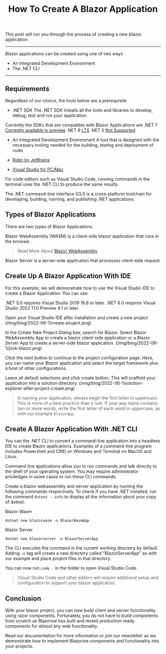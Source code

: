 ﻿---
title: How To Create A Blazor Application
description: In this blog post we will demonstrate how to setup a blazor application
permalink: /blog/create-a-blazor-application
canonical: /blog/create-a-blazor-application
image-url: /img/blog/2022-06-1/create-new-blazor-app.png
image-text: Create A New Blazor Project
author-name: James Amattey
author-image: james
posted-on: June 1st, 2022
read-time: 3 min
---

This post will run you through the process of creating a new blazor application.

---


Blazor applications can be created using one of two ways

- An Integrated Development Environment
- The .NET CLI

---

## Requirements

Regardless of our choice, the tools below are a prerequisite

- .NET SDK
The .NET SDK installs all the tools and libraries to develop, debug, test and run your application

Currently the SDKs that are compatible with Blazor Applications are
.NET 7 [Currently available in preview](https://dotnet.microsoft.com/en-us/download/dotnet/thank-you/sdk-7.0.100-preview.7-windows-arm64-installer)
.NET 6 [LTS](https://github.com/dotnet/core/blob/main/release-notes/6.0/6.0.8/6.0.8.md?WT.mc_id=dotnet-35129-website)
.NET 5 [Not Supported](https://dotnet.microsoft.com/en-us/download/dotnet/thank-you/sdk-5.0.408-windows-x86-installer)

- An Integrated Development Environment
A tool that is designed with the necessary tooling needed for the building, testing and deployment of code.

- [Rider by JetBrains](https://www.jetbrains.com/rider/buy/?fromIDE#personal)
- [Visual Studio for PC/Mac](https://aka.ms/blazor-vs-install) 

For code editors such as Visual Studio Code, running commands in the terminal uses the .NET CLI to produce the same results.  

The .NET command-line interface (CLI) is a cross-platform toolchain for developing, building, running, and publishing .NET applications.

## Types of Blazor Applications
There are two types of Blazor Applications.

Blazor WebAssembly (WASM) is a client-side blazor application that runs in the browser.
> Read More About [Blazor WebAssembly](/blog/what-is-blazorwasm)

Blazor Server is a server-side application that processes client-side request

## Create Up A Blazor Application With IDE

For this example, we will demonstrate how to use the Visual Studio IDE to create a Blazor Application. You can use 

.NET 5.0 requires Visual Studio 2019 16.8 or later.
.NET 6.0 requires Visual Studio 2022 17.0 Preview 4.1 or later.


Open your Visual Studio IDE after installation and create a new project
(/img/blog/2022-06-1/create-project.png)

In the Create New Project Dialog box, search for Blazor. Select Blazor WebAssembly App to create a blazor client-side application or a Blazor Server App to create a server-side blazor application.
(/img/blog/2022-06-1/pick-blazor.png)

Click the next button to continue to the project configuration page. Here, you can name your Blazor application and select the target framework plus a host of other configurations.

Leave all default selections and click create button. This will scaffold your application into a solution directory.
(/img/blog/2022-06-1/solution-explorer-after-project-create.png)

> In naming your application, always begin the first letter in uppercase. This is more of a best practice than a rule. If your app name contains two or more words, write the first letter of each word in uppercase, as with our example `BlazorApp`.

## Create A Blazor Application With .NET CLI

You can the .NET CLI to convert a command-line application into a headless IDE to create Blazor applications. Examples of a command-line program includes Powershell and CMD on Windows and Terminal on MacOS and Linux.

Command line applications allow you to run commands and talk directly to the shell of your operating system. You may require administrator priviledges in some cases to run these CLI commands.

Create a blazor webassembly and server application by running the following commands respectively. To check if you have .NET installed, run the command `dotnet --info` to display all the information about your copy of dotnet.

Blazor Wasm
```shell
dotnet new blazorwasm -n BlazorWasmApp
```

Blazor Server
``` shell
dotnet new blazorserver -n BlazorServerApp
```

The CLI executes the command in the current working directory by default. Adding `-n` tag will create a new directory called "BlazorServerApp" as with our example and place project files in that directory.

You can now run `code .` in the folder to open Visual Studio Code.

> Visual Studio Code and other editors will require additional setup and configuration to support your blazor application.

## Conclusion

With your blazor project, you can now build client and server functionality using razor components. Fortunately, you do not have to build components from scratch as Blazorise has built and tested production ready components for almost any web functionality.

Read our documentation for more information or join our newsletter as we demonstrate how to implement Blazorise components and functionality into your projects.

 




